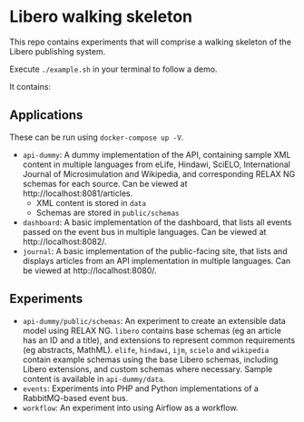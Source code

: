 # Libero walking skeleton

This repo contains experiments that will comprise a walking skeleton of the Libero publishing system.

Execute `./example.sh` in your terminal to follow a demo.

It contains:

## Applications

These can be run using `docker-compose up -V`.

- `api-dummy`: A dummy implementation of the API, containing sample XML content in multiple languages from eLife, Hindawi, SciELO, International Journal of Microsimulation and Wikipedia, and corresponding RELAX NG schemas for each source. Can be viewed at http://localhost:8081/articles.
  - XML content is stored in `data`
  - Schemas are stored in `public/schemas`
- `dashboard`: A basic implementation of the dashboard, that lists all events passed on the event bus in multiple languages. Can be viewed at http://localhost:8082/.
- `journal`: A basic implementation of the public-facing site, that lists and displays articles from an API implementation in multiple languages. Can be viewed at http://localhost:8080/.

## Experiments

- `api-dummy/public/schemas`: An experiment to create an extensible data model using RELAX NG. `libero` contains base schemas (eg an article has an ID and a title), and extensions to represent common requirements (eg abstracts, MathML). `elife`, `hindawi`, `ijm`, `scielo` and `wikipedia` contain example schemas using the base Libero schemas, including Libero extensions, and custom schemas where necessary. Sample content is available in `api-dummy/data`.
- `events`: Experiments into PHP and Python implementations of a RabbitMQ-based event bus.
- `workflow`: An experiment into using Airflow as a workflow.
